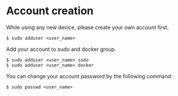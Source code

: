 # Account creation

While using any new device, please create your own account first.
```
$ sudo adduser <user_name>
```

Add your account to sudo and docker group.
```
$ sudo adduser <user_name> sudo
$ sudo adduser <user_name> docker
```

You can change your account password by the following command:
```
$ sudo passwd <user_name>
```